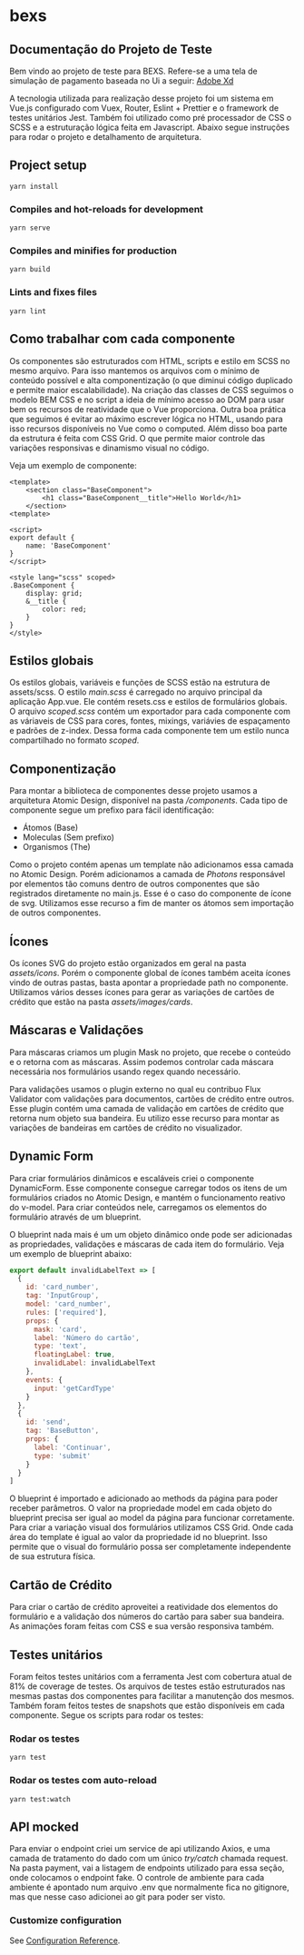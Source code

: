 # bexs

## Documentação do Projeto de Teste

Bem vindo ao projeto de teste para BEXS. Refere-se a uma tela de simulação de pagamento baseada no Ui a seguir:
[Adobe Xd](https://xd.adobe.com/spec/9c4a9206-ac61-4050-796d-89c00fb79e91-ea7b/)

A tecnologia utilizada para realização desse projeto foi um sistema em Vue.js configurado com Vuex, Router, Eslint + Prettier e o framework de testes unitários Jest. Também foi utilizado como pré processador de CSS o SCSS e a estruturação lógica feita em Javascript. Abaixo segue instruções para rodar o projeto e detalhamento de arquitetura.

## Project setup
```
yarn install
```

### Compiles and hot-reloads for development
```
yarn serve
```

### Compiles and minifies for production
```
yarn build
```

### Lints and fixes files
```
yarn lint
```

## Como trabalhar com cada componente

Os componentes são estruturados com HTML, scripts e estilo em SCSS no mesmo arquivo. Para isso mantemos os arquivos com o mínimo de conteúdo possível e alta componentização (o que diminui código duplicado e permite maior escalabilidade). Na criação das classes de CSS seguimos o modelo BEM CSS e no script a ideia de mínimo acesso ao DOM para usar bem os recursos de reatividade que o Vue proporciona.
Outra boa prática que seguimos é evitar ao máximo escrever lógica no HTML, usando para isso recursos disponíveis no Vue como o computed. 
Além disso boa parte da estrutura é feita com CSS Grid. O que permite maior controle das variações responsivas e dinamismo visual no código.

Veja um exemplo de componente:
```vue
<template>
    <section class="BaseComponent">
        <h1 class="BaseComponent__title">Hello World</h1>
    </section>
<template>

<script>
export default {
    name: 'BaseComponent'
}
</script>

<style lang="scss" scoped>
.BaseComponent {
    display: grid;
    &__title {
        color: red;
    }
}
</style>
```

## Estilos globais

Os estilos globais, variáveis e funções de SCSS estão na estrutura de assets/scss. O estilo *main.scss* é carregado no arquivo principal da aplicação App.vue. Ele contém resets.css e estilos de formulários globais.
O arquivo *scoped.scss* contém um exportador para cada componente com as váriaveis de CSS para cores, fontes, mixings, variávies de espaçamento e padrões de z-index. Dessa forma cada componente tem um estilo nunca compartilhado no formato *scoped*.

## Componentização

Para montar a biblioteca de componentes desse projeto usamos a arquitetura Atomic Design, disponível na pasta */components*. Cada tipo de componente segue um prefixo para fácil identificação:
* Átomos (Base)
* Moleculas (Sem prefixo)
* Organismos (The)

Como o projeto contém apenas um template não adicionamos essa camada no Atomic Design. Porém adicionamos a camada de *Photons* responsável por elementos tão comuns dentro de outros componentes que são registrados diretamente no main.js. Esse é o caso do componente de ícone de svg. Utilizamos esse recurso a fim de manter os átomos sem importação de outros componentes.

## Ícones

Os ícones SVG do projeto estão organizados em geral na pasta *assets/icons*. Porém o componente global de ícones também aceita ícones vindo de outras pastas, basta apontar a propriedade path no componente. Utilizamos vários desses ícones para gerar as variações de cartões de crédito que estão na pasta *assets/images/cards*.

## Máscaras e Validações

Para máscaras criamos um plugin Mask no projeto, que recebe o conteúdo e o retorna com as máscaras. Assim podemos controlar cada máscara necessária nos formulários usando regex quando necessário.

Para validações usamos o plugin externo no qual eu contribuo Flux Validator com validações para documentos, cartões de crédito entre outros. Esse plugin contém uma camada de validação em cartões de crédito que retorna num objeto sua bandeira. Eu utilizo esse recurso para montar as variações de bandeiras em cartões de crédito no visualizador.

## Dynamic Form

Para criar formulários dinâmicos e escaláveis criei o componente DynamicForm. Esse componente consegue carregar todos os itens de um formulários criados no Atomic Design, e mantém o funcionamento reativo do v-model. Para criar conteúdos nele, carregamos os elementos do formulário através de um blueprint.

O blueprint nada mais é um um objeto dinâmico onde pode ser adicionadas as propriedades, validações e máscaras de cada item do formulário. Veja um exemplo de blueprint abaixo:

```javascript
export default invalidLabelText => [
  {
    id: 'card_number',
    tag: 'InputGroup',
    model: 'card_number',
    rules: ['required'],
    props: {
      mask: 'card',
      label: 'Número do cartão',
      type: 'text',
      floatingLabel: true,
      invalidLabel: invalidLabelText
    },
    events: {
      input: 'getCardType'
    }
  },
  {
    id: 'send',
    tag: 'BaseButton',
    props: {
      label: 'Continuar',
      type: 'submit'
    }
  }
]
```

O blueprint é importado e adicionado ao methods da página para poder receber parâmetros. O valor na propriedade model em cada objeto do blueprint precisa ser igual ao model da página para funcionar corretamente. Para criar a variação visual dos formulários utilizamos CSS Grid. Onde cada área do template é igual ao valor da propriedade id no blueprint. Isso permite que o visual do formulário possa ser completamente independente de sua estrutura física.

## Cartão de Crédito

Para criar o cartão de crédito aproveitei a reatividade dos elementos do formulário e a validação dos números do cartão para saber sua bandeira. As animações foram feitas com CSS e sua versão responsiva também.

## Testes unitários

Foram feitos testes unitários com a ferramenta Jest com cobertura atual de 81% de coverage de testes. Os arquivos de testes estão estruturados nas mesmas pastas dos componentes para facilitar a manutenção dos mesmos. Também foram feitos testes de snapshots que estão disponíveis em cada componente. Segue os scripts para rodar os testes:

### Rodar os testes
```
yarn test
```

### Rodar os testes com auto-reload
```
yarn test:watch
```

## API mocked

Para enviar o endpoint criei um service de api utilizando Axios, e uma camada de tratamento do dado com um único *try/catch* chamada request. Na pasta payment, vai a listagem de endpoints utilizado para essa seção, onde colocamos o endpoint fake. O controle de ambiente para cada ambiente é apontado num arquivo .env que normalmente fica no gitignore, mas que nesse caso adicionei ao git para poder ser visto.

### Customize configuration
See [Configuration Reference](https://cli.vuejs.org/config/).
